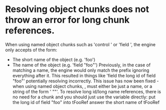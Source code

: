 # Resolving object chunks does not throw an error for long chunk references.
When using named object chunks such as 'control <name>' or 'field <name>', the engine only accepts <name> of the form:
* The short name of the object (e.g. 'foo')
* The name of the object (e.g. 'field "foo"')
Previously, in the case of matching a name, the engine would only match the prefix ignoring everything after it.
This resulted in things like 'field the long id of field "foo"' potentially resolving incorrectly.
This issue has now been fixed - when using named object chunks, <name>, must either be just a name, or a string of the form '<type> "<name>"'.
To resolve long id/long name references, there is no need for a chunk and you should just use the variable directly:
    put the long id of field "foo" into tFooRef
    answer the short name of tFooRef

